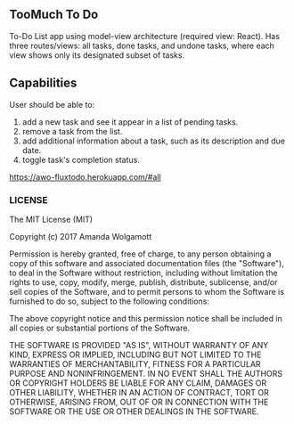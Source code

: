 ## TooMuch To Do
To-Do List app using model-view architecture (required view: React). Has three routes/views: all tasks, done tasks, and undone tasks, where each view shows only its designated subset of tasks.

## Capabilities

User should be able to:

1. add a new task and see it appear in a list of pending tasks.
2. remove a task from the list.
1. add additional information about a task, such as its description and due date.
4. toggle task's completion status. 

https://awo-fluxtodo.herokuapp.com/#all

### LICENSE

The MIT License (MIT)

Copyright (c) 2017 Amanda Wolgamott

Permission is hereby granted, free of charge, to any person obtaining a copy of this software and associated documentation files (the "Software"), to deal in the Software without restriction, including without limitation the rights to use, copy, modify, merge, publish, distribute, sublicense, and/or sell copies of the Software, and to permit persons to whom the Software is furnished to do so, subject to the following conditions:

The above copyright notice and this permission notice shall be included in all copies or substantial portions of the Software.

THE SOFTWARE IS PROVIDED "AS IS", WITHOUT WARRANTY OF ANY KIND, EXPRESS OR IMPLIED, INCLUDING BUT NOT LIMITED TO THE WARRANTIES OF MERCHANTABILITY, FITNESS FOR A PARTICULAR PURPOSE AND NONINFRINGEMENT. IN NO EVENT SHALL THE AUTHORS OR COPYRIGHT HOLDERS BE LIABLE FOR ANY CLAIM, DAMAGES OR OTHER LIABILITY, WHETHER IN AN ACTION OF CONTRACT, TORT OR OTHERWISE, ARISING FROM, OUT OF OR IN CONNECTION WITH THE SOFTWARE OR THE USE OR OTHER DEALINGS IN THE SOFTWARE.


